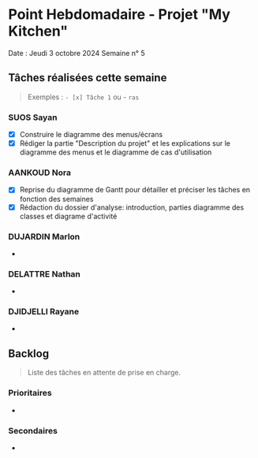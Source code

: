 # Point Hebdomadaire - Projet "My Kitchen"

Date : Jeudi 3 octobre 2024
Semaine n° 5

## Tâches réalisées cette semaine

> Exemples : `- [x] Tâche 1` ou - `ras`

### SUOS Sayan

- [X] Construire le diagramme des menus/écrans
- [X] Rédiger la partie "Description du projet" et les explications sur le diagramme des menus et le diagramme de cas d'utilisation

### AANKOUD Nora

- [x] Reprise du diagramme de Gantt pour détailler et préciser les tâches en fonction des semaines 
- [x] Rédaction du dossier d'analyse: introduction, parties diagramme des classes et diagrame d'activité

### DUJARDIN Marlon

- 

### DELATTRE Nathan

- 

### DJIDJELLI Rayane

- 

## Backlog

> Liste des tâches en attente de prise en charge.

### Prioritaires

- 

### Secondaires

- 
